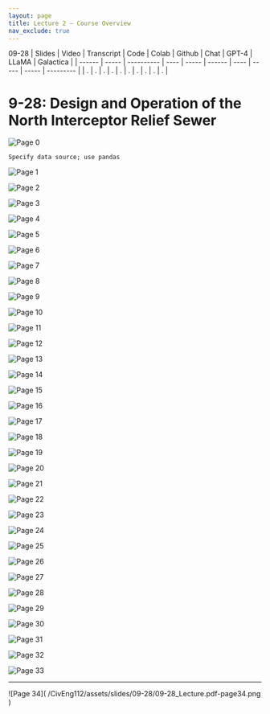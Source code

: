 ```yaml
---
layout: page
title: Lecture 2 – Course Overview
nav_exclude: true
---
```

09-28
| Slides | Video | Transcript | Code | Colab | Github | Chat | GPT-4 | LLaMA | Galactica |
| ------ | ----- | ---------- | ---- | ----- | ------ | ---- | ----- | ----- | --------- |
| .      | .     | .          | .    | .     | .      | .    | .     | .     | .          |


# 9-28: Design and Operation of the North Interceptor Relief Sewer


![Page 0]( /CivEng112/assets/slides/09-28/09-28_Lecture.pdf-page0.png )

```{margin} JN Challenge
Specify data source; use pandas
```


![Page 1]( /CivEng112/assets/slides/09-28/09-28_Lecture.pdf-page1.png )

![Page 2]( /CivEng112/assets/slides/09-28/09-28_Lecture.pdf-page2.png )

![Page 3]( /CivEng112/assets/slides/09-28/09-28_Lecture.pdf-page3.png )

![Page 4]( /CivEng112/assets/slides/09-28/09-28_Lecture.pdf-page4.png )

![Page 5]( /CivEng112/assets/slides/09-28/09-28_Lecture.pdf-page5.png )


![Page 6]( /CivEng112/assets/slides/09-28/09-28_Lecture.pdf-page6.png )

![Page 7]( /CivEng112/assets/slides/09-28/09-28_Lecture.pdf-page7.png )

![Page 8]( /CivEng112/assets/slides/09-28/09-28_Lecture.pdf-page8.png )

![Page 9]( /CivEng112/assets/slides/09-28/09-28_Lecture.pdf-page9.png )

![Page 10]( /CivEng112/assets/slides/09-28/09-28_Lecture.pdf-page10.png )

![Page 11]( /CivEng112/assets/slides/09-28/09-28_Lecture.pdf-page11.png )

![Page 12]( /CivEng112/assets/slides/09-28/09-28_Lecture.pdf-page12.png )

![Page 13]( /CivEng112/assets/slides/09-28/09-28_Lecture.pdf-page13.png )

![Page 14]( /CivEng112/assets/slides/09-28/09-28_Lecture.pdf-page14.png )

![Page 15]( /CivEng112/assets/slides/09-28/09-28_Lecture.pdf-page15.png )

![Page 16]( /CivEng112/assets/slides/09-28/09-28_Lecture.pdf-page16.png )

![Page 17]( /CivEng112/assets/slides/09-28/09-28_Lecture.pdf-page17.png )

![Page 18]( /CivEng112/assets/slides/09-28/09-28_Lecture.pdf-page18.png )

![Page 19]( /CivEng112/assets/slides/09-28/09-28_Lecture.pdf-page19.png )

![Page 20]( /CivEng112/assets/slides/09-28/09-28_Lecture.pdf-page20.png )

![Page 21]( /CivEng112/assets/slides/09-28/09-28_Lecture.pdf-page21.png )

![Page 22]( /CivEng112/assets/slides/09-28/09-28_Lecture.pdf-page22.png )

![Page 23]( /CivEng112/assets/slides/09-28/09-28_Lecture.pdf-page23.png )

![Page 24]( /CivEng112/assets/slides/09-28/09-28_Lecture.pdf-page24.png )

![Page 25]( /CivEng112/assets/slides/09-28/09-28_Lecture.pdf-page25.png )

![Page 26]( /CivEng112/assets/slides/09-28/09-28_Lecture.pdf-page26.png )

![Page 27]( /CivEng112/assets/slides/09-28/09-28_Lecture.pdf-page27.png )

![Page 28]( /CivEng112/assets/slides/09-28/09-28_Lecture.pdf-page28.png )

![Page 29]( /CivEng112/assets/slides/09-28/09-28_Lecture.pdf-page29.png )

![Page 30]( /CivEng112/assets/slides/09-28/09-28_Lecture.pdf-page30.png )

![Page 31]( /CivEng112/assets/slides/09-28/09-28_Lecture.pdf-page31.png )

![Page 32]( /CivEng112/assets/slides/09-28/09-28_Lecture.pdf-page32.png )

![Page 33]( /CivEng112/assets/slides/09-28/09-28_Lecture.pdf-page33.png )

<hr color= green>
![Page 34]( /CivEng112/assets/slides/09-28/09-28_Lecture.pdf-page34.png )

